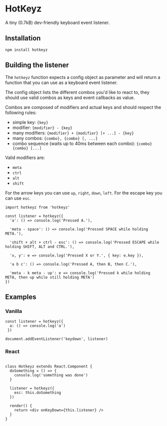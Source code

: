 # HotKeyz

A tiny (0.7kB) dev-friendly keyboard event listener.

## Installation

`npm install hotkeyz`

## Building the listener

The `hotkeyz` function expects a config object as parameter and will return a function that you can use as a keyboard event listener.

The config object lists the different combos you'd like to react to, they should use valid combos as keys and event callbacks as value.

Combos are composed of modifiers and actual keys and should respect the following rules:

- simple key: `{key}`
- modifier: `{modifier} - {key}`
- many modifiers: `{modifier} + {modifier} [+ ...] - {key}`
- many combos: `{combo}, {combo} [, ...]`
- combo sequence (waits up to 40ms between each combo): `{combo} {combo} [...]`

Valid modifiers are:

- `meta`
- `ctrl`
- `alt`
- `shift`

For the arrow keys you can use `up`, `right`, `down`, `left`.
For the escape key you can use `esc`.

```JS
import hotkeyz from 'hotkeyz'

const listener = hotkeyz({
  'a': () => console.log('Pressed A.'),

  'meta - space': () => console.log('Pressed SPACE while holding META.'),

  'shift + alt + ctrl - esc': () => console.log('Pressed ESCAPE while holding SHIFT, ALT and CTRL.'),

  'x, y': e => console.log('Pressed X or Y.', { key: e.key }),

  'a b c': () => console.log('Pressed A, then B, then C.'),

  'meta - k meta - up': e => console.log('Pressed k while holding META, then up while still holding META')
})
```

## Examples

### Vanilla

```JS
const listener = hotkeyz({
  a: () => console.log('a')
 })

document.addEventListener('keydown', listener)
```

### React

```JS

class Hotkeyz extends React.Component {
  doSomething = () => {
    console.log('something was done')
  }

  listener = hotkeyz({
    esc: this.doSomething
  })

  render() {
    return <div onKeyDown={this.listener} />
  }
}
```
